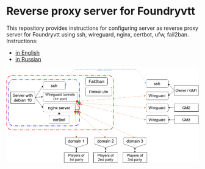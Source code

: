 # Reverse proxy server for Foundryvtt  

This repository provides instructions for configuring server as reverse proxy server for Foundryvtt using ssh, wireguard, nginx, certbot, ufw, fail2ban.
Instructions:

* [in English](./Reverse%20proxy%20server%20for%20Foundryvtt%20(EN).md)  
* [in Russian](./Reverse%20proxy%20server%20for%20Foundryvtt%20(RU).md)  


![](media/Proxy-server_Foundryvtt_scheme_en.png)